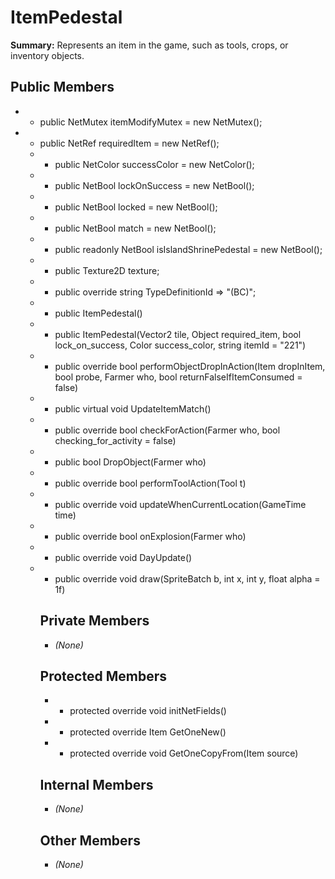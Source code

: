 # ItemPedestal

**Summary:** Represents an item in the game, such as tools, crops, or inventory objects.

## Public Members
- - public NetMutex itemModifyMutex = new NetMutex();
- - public NetRef<Object> requiredItem = new NetRef<Object>();
- - public NetColor successColor = new NetColor();
- - public NetBool lockOnSuccess = new NetBool();
- - public NetBool locked = new NetBool();
- - public NetBool match = new NetBool();
- - public readonly NetBool isIslandShrinePedestal = new NetBool();
- - public Texture2D texture;
- - public override string TypeDefinitionId => "(BC)";
- - public ItemPedestal()
- - public ItemPedestal(Vector2 tile, Object required_item, bool lock_on_success, Color success_color, string itemId = "221")
- - public override bool performObjectDropInAction(Item dropInItem, bool probe, Farmer who, bool returnFalseIfItemConsumed = false)
- - public virtual void UpdateItemMatch()
- - public override bool checkForAction(Farmer who, bool checking_for_activity = false)
- - public bool DropObject(Farmer who)
- - public override bool performToolAction(Tool t)
- - public override void updateWhenCurrentLocation(GameTime time)
- - public override bool onExplosion(Farmer who)
- - public override void DayUpdate()
- - public override void draw(SpriteBatch b, int x, int y, float alpha = 1f)

## Private Members
- *(None)*

## Protected Members
- - protected override void initNetFields()
- - protected override Item GetOneNew()
- - protected override void GetOneCopyFrom(Item source)

## Internal Members
- *(None)*

## Other Members
- *(None)*
